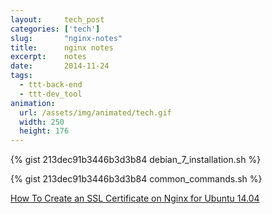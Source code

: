 ```yaml
---
layout:     tech_post
categories: ['tech']
slug:       "nginx-notes"
title:      nginx notes
excerpt:    notes
date:       2014-11-24
tags:
  - ttt-back-end
  - ttt-dev_tool
animation:
  url: /assets/img/animated/tech.gif
  width: 250
  height: 176  
---
```


{% gist 213dec91b3446b3d3b84 debian_7_installation.sh %}

{% gist 213dec91b3446b3d3b84 common_commands.sh %}

<a href="https://www.digitalocean.com/community/tutorials/how-to-create-an-ssl-certificate-on-nginx-for-ubuntu-14-04">How To Create an SSL Certificate on Nginx for Ubuntu 14.04</a>
